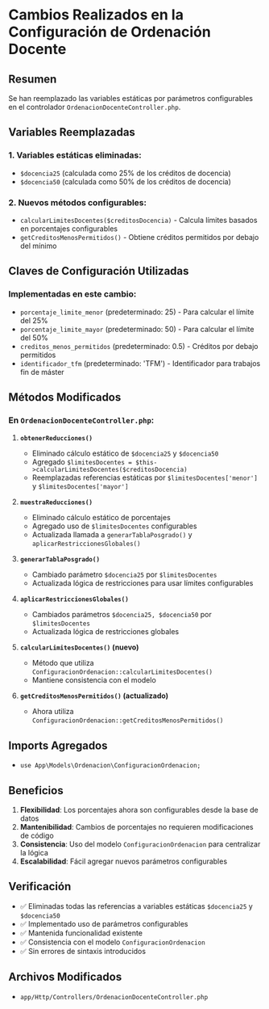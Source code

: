 # Cambios Realizados en la Configuración de Ordenación Docente

## Resumen
Se han reemplazado las variables estáticas por parámetros configurables en el controlador `OrdenacionDocenteController.php`.

## Variables Reemplazadas

### 1. Variables estáticas eliminadas:
- `$docencia25` (calculada como 25% de los créditos de docencia)
- `$docencia50` (calculada como 50% de los créditos de docencia)

### 2. Nuevos métodos configurables:
- `calcularLimitesDocentes($creditosDocencia)` - Calcula límites basados en porcentajes configurables
- `getCreditosMenosPermitidos()` - Obtiene créditos permitidos por debajo del mínimo

## Claves de Configuración Utilizadas

### Implementadas en este cambio:
- `porcentaje_limite_menor` (predeterminado: 25) - Para calcular el límite del 25%
- `porcentaje_limite_mayor` (predeterminado: 50) - Para calcular el límite del 50%
- `creditos_menos_permitidos` (predeterminado: 0.5) - Créditos por debajo permitidos
- `identificador_tfm` (predeterminado: 'TFM') - Identificador para trabajos fin de máster

## Métodos Modificados

### En `OrdenacionDocenteController.php`:

1. **`obtenerReducciones()`**
   - Eliminado cálculo estático de `$docencia25` y `$docencia50`
   - Agregado `$limitesDocentes = $this->calcularLimitesDocentes($creditosDocencia)`
   - Reemplazadas referencias estáticas por `$limitesDocentes['menor']` y `$limitesDocentes['mayor']`

2. **`muestraReducciones()`**
   - Eliminado cálculo estático de porcentajes
   - Agregado uso de `$limitesDocentes` configurables
   - Actualizada llamada a `generarTablaPosgrado()` y `aplicarRestriccionesGlobales()`

3. **`generarTablaPosgrado()`**
   - Cambiado parámetro `$docencia25` por `$limitesDocentes`
   - Actualizada lógica de restricciones para usar límites configurables

4. **`aplicarRestriccionesGlobales()`**
   - Cambiados parámetros `$docencia25, $docencia50` por `$limitesDocentes`
   - Actualizada lógica de restricciones globales

5. **`calcularLimitesDocentes()` (nuevo)**
   - Método que utiliza `ConfiguracionOrdenacion::calcularLimitesDocentes()`
   - Mantiene consistencia con el modelo

6. **`getCreditosMenosPermitidos()` (actualizado)**
   - Ahora utiliza `ConfiguracionOrdenacion::getCreditosMenosPermitidos()`

## Imports Agregados
- `use App\Models\Ordenacion\ConfiguracionOrdenacion;`

## Beneficios

1. **Flexibilidad**: Los porcentajes ahora son configurables desde la base de datos
2. **Mantenibilidad**: Cambios de porcentajes no requieren modificaciones de código
3. **Consistencia**: Uso del modelo `ConfiguracionOrdenacion` para centralizar la lógica
4. **Escalabilidad**: Fácil agregar nuevos parámetros configurables

## Verificación
- ✅ Eliminadas todas las referencias a variables estáticas `$docencia25` y `$docencia50`
- ✅ Implementado uso de parámetros configurables
- ✅ Mantenida funcionalidad existente
- ✅ Consistencia con el modelo `ConfiguracionOrdenacion`
- ✅ Sin errores de sintaxis introducidos

## Archivos Modificados
- `app/Http/Controllers/OrdenacionDocenteController.php`
